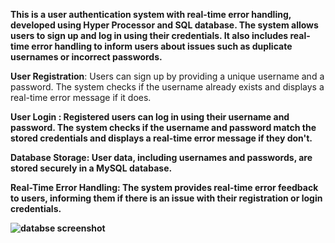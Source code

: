 <b>This is a user authentication system with real-time error handling, developed using Hyper Processor and SQL database. The system allows users to sign up and log in using their credentials. It also includes real-time error handling to inform users about issues such as duplicate usernames or incorrect passwords.</b>


<b>User Registration</b>: Users can sign up by providing a unique username and a password. The system checks if the username already exists and displays a real-time error message if it does.

<b>User Login <b/>: Registered users can log in using their username and password. The system checks if the username and password match the stored credentials and displays a real-time error message if they don't.

<b>Database Storage</b>: User data, including usernames and passwords, are stored securely in a MySQL database.

<b>Real-Time Error Handling</b>: The system provides real-time error feedback to users, informing them if there is an issue with their registration or login credentials.

![databse screenshot](https://github.com/mdtahseenraza/Dashboard-for-a-Website-Project-/assets/114172906/b4a62b8b-f6c8-438d-a9ba-832b1704478a)



